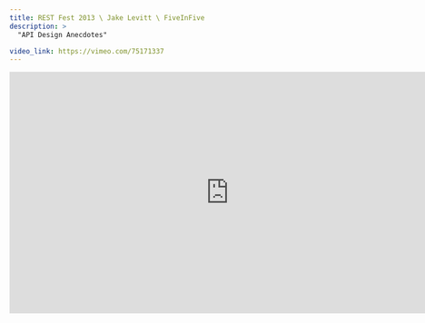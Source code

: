 ```yaml
---
title: REST Fest 2013 \ Jake Levitt \ FiveInFive
description: >
  "API Design Anecdotes"

video_link: https://vimeo.com/75171337
---
```

<iframe src="https://player.vimeo.com/video/75171337?title=0&byline=0&portrait=0&badge=0&autopause=0&player_id=0" width="772" height="426" frameborder="0" title="REST Fest 2013 \ Jake Levitt \ FiveInFive" webkitallowfullscreen mozallowfullscreen allowfullscreen></iframe>